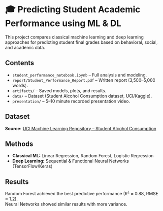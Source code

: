 # 🎓 Predicting Student Academic Performance using ML & DL

This project compares classical machine learning and deep learning approaches 
for predicting student final grades based on behavioral, social, and academic data.

##  Contents
- `student_performance_notebook.ipynb` – Full analysis and modeling.
- `report/Student_Performance_Report.pdf` – Written report (3,500–5,000 words).
- `artifacts/` – Saved models, plots, and results.
- `data/` – Dataset (Student Alcohol Consumption dataset, UCI/Kaggle).
- `presentation/` – 5–10 minute recorded presentation video.

##  Dataset
**Source:** [UCI Machine Learning Repository – Student Alcohol Consumption](https://archive.ics.uci.edu/ml/datasets/student+performance)

##  Methods
- **Classical ML:** Linear Regression, Random Forest, Logistic Regression  
- **Deep Learning:** Sequential & Functional Neural Networks (TensorFlow/Keras)

##  Results
Random Forest achieved the best predictive performance (R² ≈ 0.88, RMSE ≈ 1.2).  
Neural Networks showed similar results with more variance.


